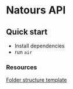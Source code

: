# Natours API

## Quick start

- Install dependencies
- run `air`

### Resources

[Folder structure template](https://github.com/create-go-app/fiber-go-template)
